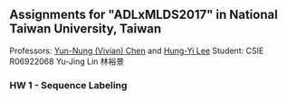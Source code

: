 ## Assignments for "ADLxMLDS2017" in National Taiwan University, Taiwan
Professors: [Yun-Nung (Vivian) Chen](http://vivianchen.idv.tw/) and [Hung-Yi Lee](http://speech.ee.ntu.edu.tw/~tlkagk/)
Student: CSIE R06922068 Yu-Jing Lin 林裕景

### HW 1 - Sequence Labeling
